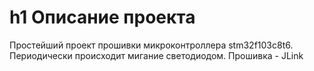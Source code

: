 h1 Описание проекта
=====================
Простейший проект прошивки микроконтроллера stm32f103c8t6. Периодически происходит мигание светодиодом.
Прошивка - JLink
